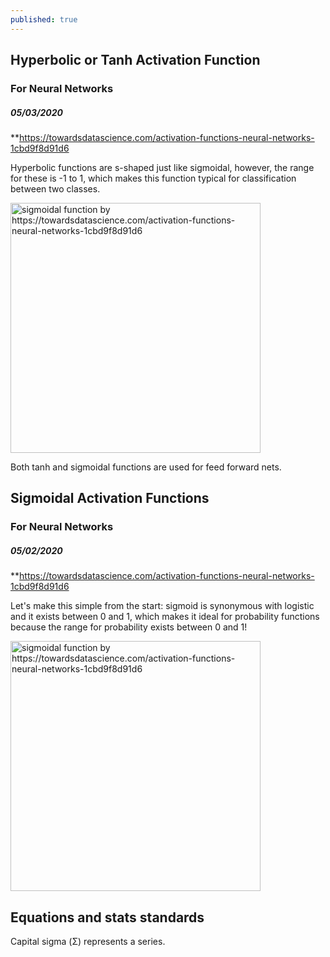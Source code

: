 ```yaml
---
published: true
---
```

## Hyperbolic or Tanh Activation Function
### For Neural Networks

##### 05/03/2020
**https://towardsdatascience.com/activation-functions-neural-networks-1cbd9f8d91d6

Hyperbolic functions are s-shaped just like sigmoidal, however, the range for these is -1 to 1, which makes this function typical for classification between two classes.

<img src="{{ site.baseurl }}/images/tanh.jpeg" alt="sigmoidal function by https://towardsdatascience.com/activation-functions-neural-networks-1cbd9f8d91d6" style="width: 400px;"/>

Both tanh and sigmoidal functions are used for feed forward nets.

## Sigmoidal Activation Functions
### For Neural Networks

##### 05/02/2020
**https://towardsdatascience.com/activation-functions-neural-networks-1cbd9f8d91d6

Let's make this simple from the start: sigmoid is synonymous with logistic and it exists between 0 and 1, which makes it ideal for probability functions because the range for probability exists between 0 and 1!

<img src="{{ site.baseurl }}/images/sigmoidal.png" alt="sigmoidal function by https://towardsdatascience.com/activation-functions-neural-networks-1cbd9f8d91d6" style="width: 400px;"/>


## Equations and stats standards

Capital sigma (Σ) represents a series.
